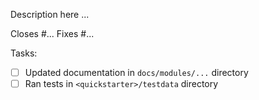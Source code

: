 Description here ...

Closes #...
Fixes #...

Tasks:
- [ ] Updated documentation in `docs/modules/...` directory
- [ ] Ran tests in `<quickstarter>/testdata` directory